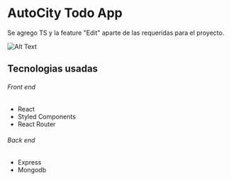 #  AutoCity Todo App

Se agrego TS y la feature "Edit" aparte de las requeridas para el proyecto.

![Alt Text](https://media.giphy.com/media/clvOTHH8bNoOkhxI4U/source.gif)


## Tecnologias usadas

###### Front end

* React
* Styled Components
* React Router

###### Back end

* Express
* Mongodb



